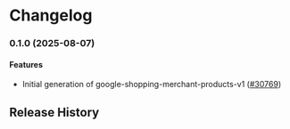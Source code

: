# Changelog

### 0.1.0 (2025-08-07)

#### Features

* Initial generation of google-shopping-merchant-products-v1 ([#30769](https://github.com/googleapis/google-cloud-ruby/issues/30769)) 

## Release History
